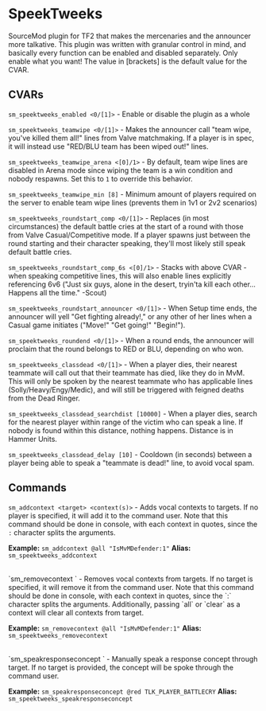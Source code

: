 # SpeekTweeks
SourceMod plugin for TF2 that makes the mercenaries and the announcer more talkative. This plugin was written with granular control in mind, and basically every function can be enabled and disabled separately. Only enable what you want! The value in [brackets] is the default value for the CVAR.

## CVARs

`sm_speektweeks_enabled <0/[1]>` - Enable or disable the plugin as a whole

`sm_speektweeks_teamwipe <0/[1]>` - Makes the announcer call "team wipe, you've killed them all!" lines from Valve matchmaking. If a player is in spec, it will instead use "RED/BLU team has been wiped out!" lines.

`sm_speektweeks_teamwipe_arena <[0]/1>` - By default, team wipe lines are disabled in Arena mode since wiping the team is a win condition and nobody respawns. Set this to `1` to override this behavior.

`sm_speektweeks_teamwipe_min [8]` - Minimum amount of players required on the server to enable team wipe lines (prevents them in 1v1 or 2v2 scenarios)

`sm_speektweeks_roundstart_comp <0/[1]>` - Replaces (in most circumstances) the default battle cries at the start of a round with those from Valve Casual/Competitive mode. If a player spawns just between the round starting and their character speaking, they'll most likely still speak default battle cries.

`sm_speektweeks_roundstart_comp_6s <[0]/1>` - Stacks with above CVAR - when speaking competitive lines, this will also enable lines explicitly referencing 6v6 ("Just six guys, alone in the desert, tryin'ta kill each other... Happens all the time." -Scout)

`sm_speektweeks_roundstart_announcer <0/[1]>` - When Setup time ends, the announcer will yell "Get fighting already!," or any other of her lines when a Casual game initiates ("Move!" "Get going!" "Begin!").

`sm_speektweeks_roundend <0/[1]>` - When a round ends, the announcer will proclaim that the round belongs to RED or BLU, depending on who won.

`sm_speektweeks_classdead <0/[1]>` - When a player dies, their nearest teammate will call out that their teammate has died, like they do in MvM. This will only be spoken by the nearest teammate who has applicable lines (Solly/Heavy/Engy/Medic), and will still be triggered with feigned deaths from the Dead Ringer.

`sm_speektweeks_classdead_searchdist [10000]` - When a player dies, search for the nearest player within range of the victim who can speak a line. If nobody is found within this distance, nothing happens. Distance is in Hammer Units.

`sm_speektweeks_classdead_delay [10]` - Cooldown (in seconds) between a player being able to speak a "teammate is dead!" line, to avoid vocal spam.

## Commands

`sm_addcontext <target> <context(s)>` - Adds vocal contexts to targets. If no player is specified, it will add it to the command user. Note that this command should be done in console, with each context in quotes, since the `:` character splits the arguments.

**Example:** `sm_addcontext @all "IsMvMDefender:1"` **Alias:** `sm_speektweeks_addcontext`

<br>
`sm_removecontext <target> <context(s)>` - Removes vocal contexts from targets. If no target is specified, it will remove it from the command user. Note that this command should be done in console, with each context in quotes, since the `:` character splits the arguments. Additionally, passing `all` or `clear` as a context will clear all contexts from target.

**Example:** `sm_removecontext @all "IsMvMDefender:1"` **Alias:** `sm_speektweeks_removecontext`

<br>
`sm_speakresponseconcept <target> <concept>` - Manually speak a response concept through target. If no target is provided, the concept will be spoke through the command user.

**Example:** `sm_speakresponseconcept @red TLK_PLAYER_BATTLECRY` **Alias:** `sm_speektweeks_speakresponseconcept`
